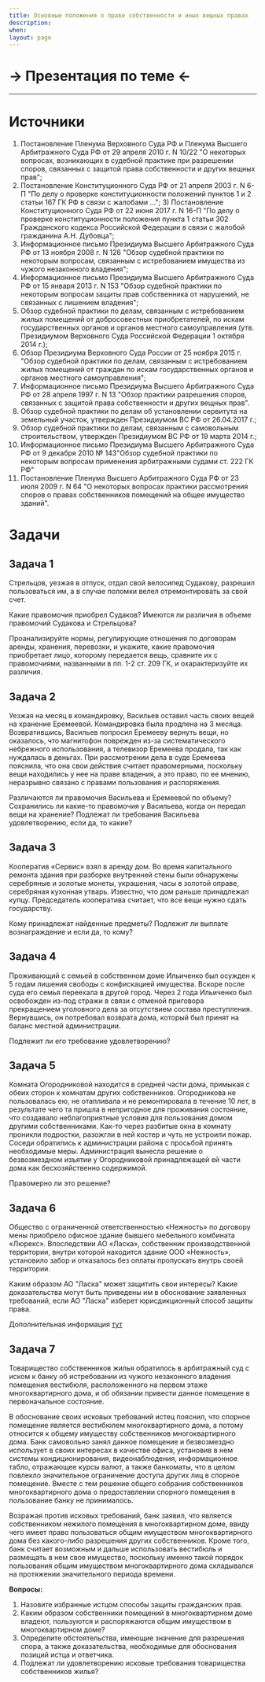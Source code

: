 ```yaml
---
title: Основные положения о праве собственности и иных вещных правах
description:
when:
layout: page
---
```


# &rarr; <a id="goToPresentation" target="_blank">Презентация по теме</a> &larr;

<hr />

<!-- # Задания -->

<!-- 1. Проанализируйте Постановление Президиума ВАС РФ от 24.12.2013 г. № 12505/13 -->
<!--    по делу № А71-572/2011 и подготовьте сообщение, содержащее следующие блоки: -->
<!--    - описание обстоятельств дела; -->
<!--    - обстоятельства, имеющие значение для разрешения дела, и доказательства; -->
<!--    - содержание принятых по делу судебных актов; -->
<!--    - вывод и значение для правоприменительной практики. -->
<!-- 2. Подготовьтесь к дискуссии по вопросам критики конструкций реальной и -->
<!--    идеальной доли. -->
<!-- 3. Раскройте содержание понятия «общее имущество собственников помещений в -->
<!--    многоквартирном доме» и сравните его с содержанием понятия «общее имущество -->
<!--    собственников комнат в коммунальной квартире». Назовите общие и отличительные -->
<!--    черты режима общей собственности на общее имущество в многоквартирном доме и -->
<!--    общее имущество в коммунальной квартире. -->

# Источники

1. Постановление Пленума Верховного Суда РФ и Пленума Высшего Арбитражного Суда
   РФ от 29 апреля 2010 г. N 10/22 "О некоторых вопросах, возникающих в судебной
   практике при разрешении споров, связанных с защитой права собственности и
   других вещных прав";
2. Постановление Конституционного Суда РФ от 21 апреля 2003 г. N 6-П "По делу о
   проверке конституционности положений пунктов 1 и 2 статьи 167 ГК РФ в связи с
   жалобами …"; 3) Постановление Конституционного Суда РФ от 22 июня 2017 г. N
   16-П "По делу о проверке конституционности положения пункта 1 статьи 302
   Гражданского кодекса Российской Федерации в связи с жалобой гражданина А.Н.
   Дубовца";
3. Информационное письмо Президиума Высшего Арбитражного Суда РФ от 13 ноября
   2008 г. N 126 "Обзор судебной практики по некоторым вопросам, связанным с
   истребованием имущества из чужого незаконного владения";
4. Информационное письмо Президиума Высшего Арбитражного Суда РФ от 15 января
   2013 г. N 153 "Обзор судебной практики по некоторым вопросам защиты прав
   собственника от нарушений, не связанных с лишением владения";
5. Обзор судебной практики по делам, связанным с истребованием жилых помещений
   от добросовестных приобретателей, по искам государственных органов и органов
   местного самоуправления (утв. Президиумом Верховного Суда Российской
   Федерации 1 октября 2014 г.);
6. Обзор Президиума Верховного Суда России от 25 ноября 2015 г. "Обзор судебной
   практики по делам, связанным с истребованием жилых помещений от граждан по
   искам государственных органов и органов местного самоуправления";
7. Информационное письмо Президиума Высшего Арбитражного Суда РФ от 28 апреля
   1997 г. N 13 "Обзор практики разрешения споров, связанных с защитой права
   собственности и других вещных прав".
8. Обзор судебной практики по делам об установлении сервитута на земельный
   участок, утвержден Президиумом ВС РФ от 26.04.2017 г.;
9. Обзор судебной практики по делам, связанным с самовольным строительством,
   утвержден Президиумом ВС РФ от 19 марта 2014 г.;
10. Информационное письмо Президиума Высшего Арбитражного Суда РФ от 9 декабря
    2010 № 143"Обзор судебной практики по некоторым вопросам применения
    арбитражными судами ст. 222 ГК РФ"
11. Постановление Пленума Высшего Арбитражного Суда РФ от 23 июля 2009 г. N 64
    "О некоторых вопросах практики рассмотрения споров о правах собственников
    помещений на общее имущество зданий".

# Задачи

## Задача 1

Стрельцов, уезжая в отпуск, отдал свой велосипед Судакову, разрешил пользоваться
им, а в случае поломки велел отремонтировать за свой счет.

Какие правомочия приобрел Судаков? Имеются ли различия в объеме правомочий
Судакова и Стрельцова?

Проанализируйте нормы, регулирующие отношения по договорам аренды, хранения,
перевозки, и укажите, какие правомочия приобретает лицо, которому передается
вещь, сравните их с правомочиями, названными в пп. 1-2 ст. 209 ГК, и
охарактеризуйте их различия.

## Задача 2

Уезжая на месяц в командировку, Васильев оставил часть своих вещей на хранение
Еремеевой. Командировка была продлена на 3 месяца. Возвратившись, Васильев
попросил Еремееву вернуть вещи, но оказалось, что магнитофон поврежден из-за
систематического небрежного использования, а телевизор Еремеева продала, так как
нуждалась в деньгах. При рассмотрении дела в суде Еремеева пояснила, что она
свои действия считает правомерными, поскольку вещи находились у нее на праве
владения, а это право, по ее мнению, неразрывно связано с правами пользования и
распоряжения.

Различаются ли правомочия Васильева и Еремеевой по объему? Сохранились ли
какие-то правомочия у Васильева, когда он передал вещи на хранение? Подлежат ли
требования Васильева удовлетворению, если да, то какие?

## Задача 3

Кооператив «Сервис» взял в аренду дом. Во время капитального ремонта здания при
разборке внутренней стены были обнаружены серебряные и золотые монеты,
украшения, часы в золотой оправе, серебряная кухонная утварь. Известно, что дом
раньше принадлежал купцу. Председатель кооператива считает, что все вещи нужно
сдать государству.

Кому принадлежат найденные предметы? Подлежит ли выплате вознаграждение и если
да, то кому?

## Задача 4

Проживающий с семьей в собственном доме Ильиченко был осужден к 5 годам лишения
свободы с конфискацией имущества. Вскоре после суда его семья переехала в другой
город. Через 2 года Ильиченко был освобожден из-под стражи в связи с отменой
приговора прекращением уголовного дела за отсутствием состава преступления.
Вернувшись, он потребовал возврата дома, который был принят на баланс местной
администрации.

Подлежит ли его требование удовлетворению?

## Задача 5

Комната Огородниковой находится в средней части дома, примыкая с обеих сторон к
комнатам других собственников. Огородникова не пользовалась ею, не отапливала и
не ремонтировала в течение 10 лет, в результате чего та пришла в непригодное для
проживания состояние, что создавало неблагоприятные условия для пользования
домом другими собственниками. Как-то через разбитые окна в комнату проникли
подростки, разожгли в ней костер и чуть не устроили пожар. Соседи обратились к
администрации района с просьбой принять необходимые меры. Администрация вынесла
решение о безвозмездном изъятии у Огородниковой принадлежащей ей части дома как
бесхозяйственно содержимой.

Правомерно ли это решение?

## Задача 6

Общество с ограниченной ответственностью «Нежность» по договору мены приобрело
офисное здание бывшего мебельного комбината «Люрекс». Впоследствии АО «Ласка»,
собственник производственной территории, внутри которой находится здание ООО
«Нежность», установило забор и отказалось без оплаты пропускать внутрь своей
территории.

Каким образом АО "Ласка" может защитить свои интересы? Какие доказательства
могут быть приведены им в обоснование заявленных требований, если АО "Ласка"
изберет юрисдикционный способ защиты права.

Дополнительная информация [тут](./servitut.docx)

## Задача 7

Товарищество собственников жилья обратилось в арбитражный суд с иском к банку об
истребовании из чужого незаконного владения помещения вестибюля, расположенного
на первом этаже многоквартирного дома, и об обязании привести данное помещение в
первоначальное состояние.

В обоснование своих исковых требований истец пояснил, что спорное помещение
является вестибюлем многоквартирного дома, а потому относится к общему имуществу
собственников многоквартирного дома. Банк самовольно занял данное помещение и
безвозмездно использует в своих интересах в качестве офиса, установив в нем
системы кондиционирования, видеонаблюдения, информационное табло, отражающее
курсы валют, а также банкоматы, что в целом повлекло значительное ограничение
доступа других лиц в спорное помещение. Вместе с тем решение общего собрания
собственников многоквартирного дома о предоставлении спорного помещения в
пользование банку не принималось.

Возражая против исковых требований, банк заявил, что является собственником
нежилого помещения в многоквартирном доме, ввиду чего имеет право пользоваться
общим имуществом многоквартирного дома без какого-либо разрешения других
собственников. Кроме того, банк считает возможным и дальше использовать
вестибюль и размещать в нем свое имущество, поскольку именно такой порядок
пользования общим имуществом многоквартирного дома складывался на протяжении
значительного периода времени.

**Вопросы:**

1. Назовите избранные истцом способы защиты гражданских прав.
2. Каким образом собственники помещений в многоквартирном доме владеют,
   пользуются и распоряжаются общим имуществом в многоквартирном доме?
3. Определите обстоятельства, имеющие значение для разрешения спора, а также
   доказательства, необходимые для обоснования позиций истца и ответчика.
4. Подлежат ли удовлетворению исковые требования товарищества собственников
   жилья?

<!-- ## Задача 8 -->

<!-- Администрация города издала постановление об установлении публичного сервитута в -->
<!-- отношении земельного участка с кадастровым номером 55:36:10457:8007, -->
<!-- принадлежащего по праву собственности АО «Ватрушкино», для прокладки силового -->
<!-- кабеля мощностью 10 тыс. кВт, и зарегистрировало данный публичный сервитут в -->
<!-- Росреестре. Реализуя права, предоставленные публичным сервитутом, подрядная -->
<!-- организация проложила путем подземного прокола данный силовой кабель прямо по -->
<!-- диагонали названного земельного участка. -->

<!-- АО «Ватрушкино» потребовало от Администрации города убрать с земельного участка -->
<!-- силовой кабель. Администрация города отказала в удовлетворении предъявленного -->
<!-- требования, мотивируя это тем, что силовой кабель расположен под поверхностью -->
<!-- земельного участка, и поэтому, права юридического лица не нарушаются. Кроме -->
<!-- того, право собственности на земельный участок распространяется только на -->
<!-- поверхность земли, а то, что расположено под поверхностью не является -->
<!-- собственностью организации. На эти отношения распространяется Закон о недрах. -->

<!-- Каким образом защищать свои интересы акционерному обществу? Какие аргументы -->
<!-- следует привести в обосновании своих требований? -->
